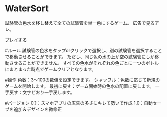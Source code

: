 # WaterSort
試験管の色水を移し替えて全ての試験管を単一色にするゲーム。
広告で見るアレ。

[プレイする](https://sugawa-seimei.github.io/WaterSort/)

#ルール
試験管の色水をタップorクリックで選択し、別の試験管を選択することで移動させることができます。
ただし、同じ色の水の上か空の試験管にしか移動させることができません。
すべての色水がそれぞれの色ごとに一つのボトルにまとまった時点でゲームクリアとなります。

#操作
色数：3〜100の数値を設定できます。
シャッフル：色数に応じて新規のゲームを開始します。
最初に戻す：ゲーム開始時の色水の配置に戻します。
一手戻す：文字どおり一手戻します。

#バージョン
0.?：スマホアプリの広告の多さにキレて勢いで作成
1.0：自動セーブを追加＆デザインを微修正
